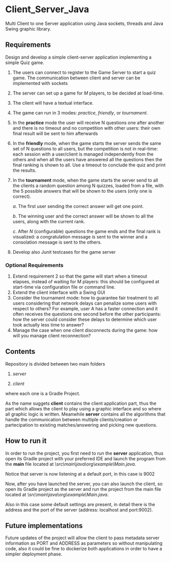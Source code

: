 # Client_Server_Java
Multi Client to one Server application using Java sockets, threads and Java Swing graphic library.

## Requirements 

Design and develop a simple client-server application implementing a simple Quiz game.
1. The users can connect to register to the Game Server to start a quiz game. The communication between client and server can be implemented with sockets
2. The server can set up a game for *M* players, to be decided at load-time.
3. The client will have a textual interface.
4. The game can run in 3 modes: _practice_, _friendly_, or _tournament_.
5. In the **practice** mode the user will receive N questions one after another and there is no timeout and no competition with other users: their own final result will be sent to him afterwards 
6. In the **friendly** mode, when the game starts the server sends the same set of N questions to all users, but the competition is not in real-time: each session with a user/client is managed independently from the others and when all the users have answered all the questions then the final ranking is shown to all. Use a timeout to conclude the quiz and print the results.
7. In the **tournament** mode, when the game starts the server send to all the clients a random question among N quizzes, loaded from a file, with the 5 possible answers that will be shown to the users (only one is correct).

      *a*. The first user sending the correct answer will get one point.
  
      *b*. The winning user and the correct answer will be shown to all the users, along with the current rank.
  
      *c*. After *N* (configurable) questions the game ends and the final rank is visualized: a congratulation message is sent to the winner and a consolation message is   sent to the others.
  
  8. Develop also Junit testcases for the game server
  ### Optional Requirements
  1. Extend requirement 2 so that the game will start when a timeout elapses, instead of waiting for M players: this should be configured at start-time via configuration file or command line.
  2. Extend the client interface with a Swing GUI 
  3. Consider the tournament mode: how to guarantee fair treatment to all users considering that network delays can penalize some users with respect to others? For example, user A has a faster connection and it often receives the questions one second before the other participants: how the server could consider these delays to determine which user took actually less time to answer?
  4. Manage the case when one client disconnects during the game: how will you manage client reconnection?
  
  
## Contents

Repository is divided between two main folders

1. *server*

2. *client*

where each one is a Gradle Project. 

As the name suggets **client** contains the client application part, thus the part which allows the client to play using a graphic interface and so where all graphic logic is written. Meanwhile **server** contains all the algorithms that handle the communication between multiple clients/creation or partecipation to existing matches/answering and picking new questions.

## How to run it

In order to run the project, you first need to run the **server** application, thus open its Gradle project with your preferred IDE and launch the program from the **main** file located at *\src\main\java\org\example\Main.java*.

Notice that server is now listening at a default port, in this case is 9002

Now, after you have launched the server, you can also launch the client, so open its Gradle project as the server and run the project from the main file located at  *\src\main\java\org\example\Main.java*.

Also in this case some default settings are present, in detail there is the address and the port of the server (address: localhost and port:9002).

## Future implementations

Future updates of the project will allow the client to pass metadata server information as PORT and ADDRESS as parameters so without manipulating code, also it could be fine to dockerize both applications in order to have a simpler deployment phase.
